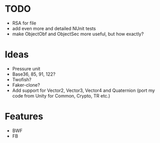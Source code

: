 # TODO
* RSA for file
* add even more and detailed NUnit tests
* make ObjectObf and ObjectSec more useful, but how exactly?

# Ideas
* Pressure unit
* Base36, 85, 91, 122?
* Twofish?
* Faker-clone?
* Add support for Vector2, Vector3, Vector4 and Quaternion (port my code from Unity for Common, Crypto, TR etc.)

# Features
* BWF
* FB